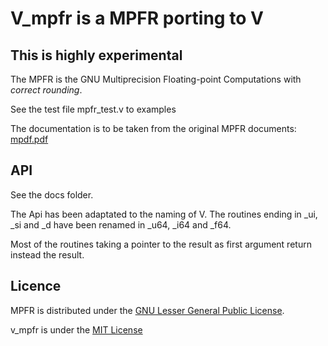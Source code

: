 # V_mpfr is a MPFR porting to V #

## This is highly experimental ##

The MPFR is the GNU Multiprecision Floating-point Computations with _correct rounding_.

See the test file mpfr_test.v to examples

The documentation is to be taken from the original MPFR documents: [mpdf.pdf](https://www.mpfr.org/mpfr-current/mpfr.pdf)

## API ##
See the docs folder.

The Api has been adaptated to the naming of V. The routines ending in _ui, _si and _d have been renamed in _u64, _i64 and _f64.

Most of the routines taking a pointer to the result as first argument return instead the result.

## Licence ##
MPFR is distributed under the [GNU Lesser General Public License](https://www.gnu.org/licenses/lgpl-3.0.html).

v_mpfr is under the [MIT License](https://mit-license.org/)